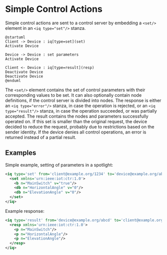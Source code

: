 Simple Control Actions
==========================

Simple control actions are sent to a control server by embedding a `<set/>` element in an `<iq type="set"/>` stanza.

```uml:Simple Control
@startuml
Client -> Device : iq[type=set](set)
Activate Device

Device -> Device : set parameters
Activate Device

Client <- Device : iq[type=result](resp)
Deactivate Device
Deactivate Device
@enduml
```

The `<set/>` element contains the set of control parameters with their corresponding values to be set. It can also optionally contain node definitions, 
if the control server is divided into nodes. The response is either an `<iq type="error"/>` stanza, in case the operation is rejected, or an `<iq type="result"/>` stanza,
in case the operation succeeded, or was partially accepted. The result contains the nodes and parameters successfully operated on. If this set is smaller
than the original request, the device decided to reduce the request, probably due to restrictions based on the sender identity. If the device denies all
control operations, an error is returned instead of a partial result.


Examples
---------------

Simple example, setting of parameters in a spotlight:

```xml
<iq type='set' from='client@example.org/1234' to='device@example.org/abcd' id='R0001'>
  <set xmlns='urn:ieee:iot:ctr:1.0'>
    <b n="MainSwitch" v="true"/>
    <db n="HorizontalAngle" v="0"/>
    <db n="ElevationAngle" v="0"/>
  </set>
</iq>
```

Example response:

```xml
<iq type='result' from='device@example.org/abcd' to='client@example.org/1234' id='R0001'>
  <resp xmlns='urn:ieee:iot:ctr:1.0'>
    <p n="MainSwitch"/>
    <p n="HorizontalAngle"/>
    <p n="ElevationAngle"/>
  </resp>
</iq>
```

